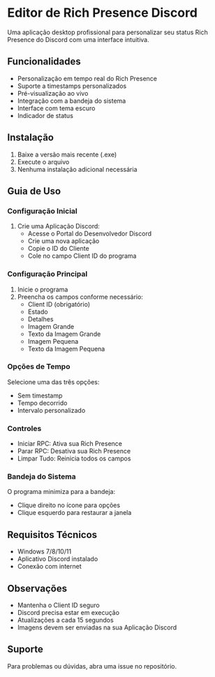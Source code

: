 # Editor de Rich Presence Discord

Uma aplicação desktop profissional para personalizar seu status Rich Presence do Discord com uma interface intuitiva.

## Funcionalidades

- Personalização em tempo real do Rich Presence
- Suporte a timestamps personalizados
- Pré-visualização ao vivo
- Integração com a bandeja do sistema
- Interface com tema escuro
- Indicador de status

## Instalação

1. Baixe a versão mais recente (.exe)
2. Execute o arquivo
3. Nenhuma instalação adicional necessária

## Guia de Uso

### Configuração Inicial

1. Crie uma Aplicação Discord:
   - Acesse o Portal do Desenvolvedor Discord
   - Crie uma nova aplicação
   - Copie o ID do Cliente
   - Cole no campo Client ID do programa

### Configuração Principal

1. Inicie o programa
2. Preencha os campos conforme necessário:
   - Client ID (obrigatório)
   - Estado
   - Detalhes
   - Imagem Grande
   - Texto da Imagem Grande
   - Imagem Pequena
   - Texto da Imagem Pequena

### Opções de Tempo

Selecione uma das três opções:
- Sem timestamp
- Tempo decorrido
- Intervalo personalizado

### Controles

- Iniciar RPC: Ativa sua Rich Presence
- Parar RPC: Desativa sua Rich Presence
- Limpar Tudo: Reinicia todos os campos

### Bandeja do Sistema

O programa minimiza para a bandeja:
- Clique direito no ícone para opções
- Clique esquerdo para restaurar a janela

## Requisitos Técnicos

- Windows 7/8/10/11
- Aplicativo Discord instalado
- Conexão com internet

## Observações

- Mantenha o Client ID seguro
- Discord precisa estar em execução
- Atualizações a cada 15 segundos
- Imagens devem ser enviadas na sua Aplicação Discord

## Suporte

Para problemas ou dúvidas, abra uma issue no repositório.
